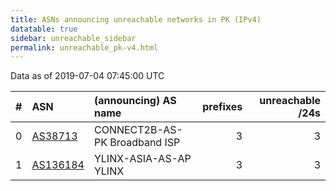 ```yaml
---
title: ASNs announcing unreachable networks in PK (IPv4)
datatable: true
sidebar: unreachable_sidebar
permalink: unreachable_pk-v4.html
---
```


Data as of 2019-07-04 07:45:00 UTC


<div class="datatable-begin"></div>

|   # | ASN                                      | (announcing) AS name          |   prefixes |   unreachable /24s |
|----:|:-----------------------------------------|:------------------------------|-----------:|-------------------:|
|   0 | [AS38713](unreachable_AS38713-v4.html)   | CONNECT2B-AS-PK Broadband ISP |          3 |                  3 |
|   1 | [AS136184](unreachable_AS136184-v4.html) | YLINX-ASIA-AS-AP YLINX        |          3 |                  3 |

<div class="datatable-end"></div>